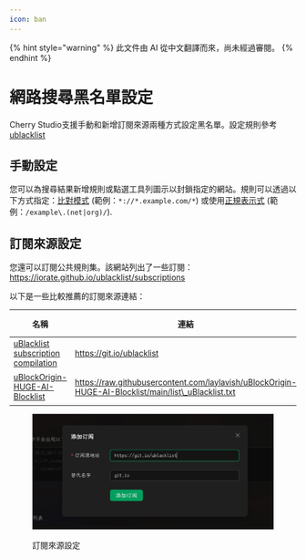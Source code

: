 ```yaml
---
icon: ban
---
```


{% hint style="warning" %}
此文件由 AI 從中文翻譯而來，尚未經過審閱。
{% endhint %}

# 網路搜尋黑名單設定

Cherry Studio支援手動和新增訂閱來源兩種方式設定黑名單。設定規則參考[ublacklist](https://github.com/iorate/ublacklist)

## 手動設定

您可以為搜尋結果新增規則或點選工具列圖示以封鎖指定的網站。規則可以透過以下方式指定：[比對模式](https://developer.mozilla.org/zh-CN/docs/mozilla/add-ons/webextensions/match_patterns) (範例：`*://*.example.com/*`) 或使用[正規表示式](https://developer.mozilla.org/zh-CN/docs/web/javascript/guide/regular_expressions) (範例：`/example\.(net|org)/`).

## 訂閱來源設定

您還可以訂閱公共規則集。該網站列出了一些訂閱：\
https://iorate.github.io/ublacklist/subscriptions

以下是一些比較推薦的訂閱來源連結：

| 名稱                                                                                                      | 連結                                                                                                   | 類型   |
| ------------------------------------------------------------------------------------------------------- | ---------------------------------------------------------------------------------------------------- | ------ |
| [uBlacklist subscription compilation](https://github.com/eallion/uBlacklist-subscription-compilation)   | https://git.io/ublacklist                                                                            | 中文   |
| [uBlockOrigin-HUGE-AI-Blocklist](https://github.com/laylavish/uBlockOrigin-HUGE-AI-Blocklist)           | https://raw.githubusercontent.com/laylavish/uBlockOrigin-HUGE-AI-Blocklist/main/list\_uBlacklist.txt | AI生成 |

<figure><img src="../.gitbook/assets/blacklist1.jpg" alt=""><figcaption><p>訂閱來源設定</p></figcaption></figure>